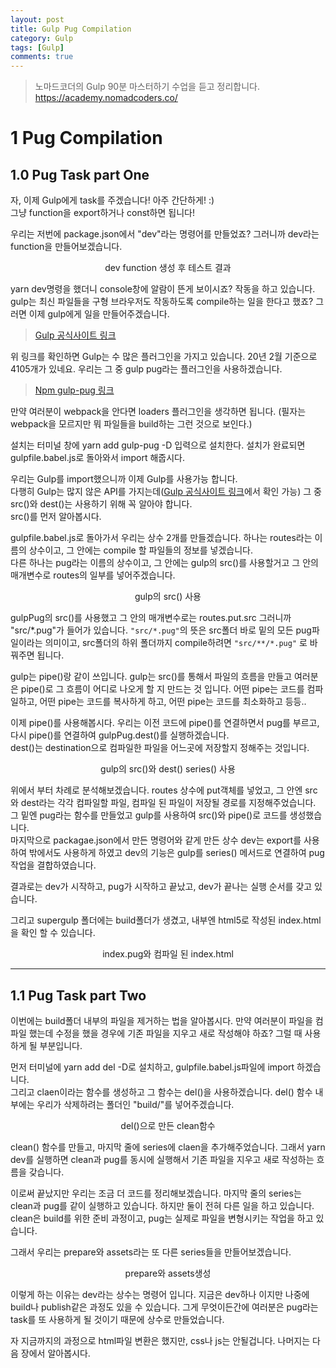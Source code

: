 ```yaml
---
layout: post
title: Gulp Pug Compilation
category: Gulp
tags: [Gulp]
comments: true
---
```


> 노마드코더의 Gulp 90분 마스터하기 수업을 듣고 정리합니다. <https://academy.nomadcoders.co/>

# 1 Pug Compilation

## 1.0 Pug Task part One

자, 이제 Gulp에게 task를 주겠습니다! 아주 간단하게! :)  
그냥 function을 export하거나 const하면 됩니다!

우리는 저번에 package.json에서 "dev"라는 명령어를 만들었죠? 그러니까 dev라는 function을 만들어보겠습니다.

<center>
<figure>
<img src="/assets/post-img/gulp/nomad_gulp_1-1.jpg" alt="">
<figcaption>dev function 생성 후 테스트 결과</figcaption>
</figure>
</center>

yarn dev명령을 했더니 console창에 알람이 뜬게 보이시죠? 작동을 하고 있습니다.  
gulp는 최신 파일들을 구형 브라우저도 작동하도록 compile하는 일을 한다고 했죠? 그러면 이제 gulp에게 일을 만들어주겠습니다.  

> [Gulp 공식사이트 링크](https://gulpjs.com/)

위 링크를 확인하면 Gulp는 수 많은 플러그인을 가지고 있습니다. 20년 2월 기준으로 4105개가 있네요. 우리는 그 중 gulp pug라는 플러그인을 사용하겠습니다.

> [Npm gulp-pug 링크](https://www.npmjs.com/package/gulp-pug)

만약 여러분이 webpack을 안다면 loaders 플러그인을 생각하면 됩니다. (필자는 webpack을 모르지만 뭐 파일들을 build하는 그런 것으로 보인다.)  

설치는 터미널 창에 yarn add gulp-pug -D 입력으로 설치한다. 설치가 완료되면 gulpfile.babel.js로 돌아와서 import 해줍시다.  

우리는 Gulp를 import했으니까 이제 Gulp를 사용가능 합니다.  
다행히 Gulp는 많지 않은 API를 가지는데([Gulp 공식사이트 링크](https://gulpjs.com/docs/en/api/concepts)에서 확인 가능) 그 중 src()와 dest()는 사용하기 위해 꼭 알아야 합니다.  
src()를 먼저 알아봅시다.

gulpfile.babel.js로 돌아가서 우리는 상수 2개를 만들겠습니다. 하나는 routes라는 이름의 상수이고, 그 안에는 compile 할 파일들의 정보를 넣겠습니다.  
다른 하나는 pug라는 이름의 상수이고, 그 안에는 gulp의 src()를 사용할거고 그 안의 매개변수로 routes의 일부를 넣어주겠습니다.

<center>
<figure>
<img src="/assets/post-img/gulp/nomad_gulp_1-2.jpg" alt="">
<figcaption>gulp의 src() 사용</figcaption>
</figure>
</center>

gulpPug의 src()를 사용했고 그 안의 매개변수로는 routes.put.src 그러니까 "src/*.pug"가 들어가 있습니다. `"src/*.pug"`의 뜻은 src폴더 바로 밑의 모든 pug파일이라는 의미이고, src폴더의 하위 폴더까지 compile하려면 `"src/**/*.pug"` 로 바꿔주면 됩니다.  

gulp는 pipe()랑 같이 쓰입니다. gulp는 src()를 통해서 파일의 흐름을 만들고 여러분은 pipe()로 그 흐름이 어디로 나오게 할 지 만드는 것 입니다. 어떤 pipe는 코드를 컴파일하고, 어떤 pipe는 코드를 복사하게 하고, 어떤 pipe는 코드를 최소화하고 등등..  

이제 pipe()를 사용해봅시다. 우리는 이전 코드에 pipe()를 연결하면서 pug를 부르고, 다시 pipe()를 연결하여 gulpPug.dest()를 실행하겠습니다.  
dest()는 destination으로 컴파일한 파일을 어느곳에 저장할지 정해주는 것입니다.

<center>
<figure>
<img src="/assets/post-img/gulp/nomad_gulp_1-3.jpg" alt="">
<figcaption>gulp의 src()와 dest() series() 사용</figcaption>
</figure>
</center>

위에서 부터 차례로 분석해보겠습니다. routes 상수에 put객체를 넣었고, 그 안엔 src와 dest라는 각각 컴파일할 파일, 컴파일 된 파일이 저장될 경로를 지정해주었습니다. 그 밑엔 pug라는 함수를 만들었고 gulp를 사용하여 src()와 pipe()로 코드를 생성했습니다.  
마지막으로 packagae.json에서 만든 명령어와 같게 만든 상수 dev는 export를 사용하여 밖에서도 사용하게 하였고 dev의 기능은 gulp를 series() 메서드로 연결하여 pug 작업을 결합하였습니다.  

결과로는 dev가 시작하고, pug가 시작하고 끝났고, dev가 끝나는 실행 순서를 갖고 있습니다.

그리고 supergulp 폴더에는 build폴더가 생겼고, 내부엔 html5로 작성된 index.html을 확인 할 수 있습니다.

<center>
<figure>
<img src="/assets/post-img/gulp/nomad_gulp_1-4.jpg" alt="">
<figcaption>index.pug와 컴파일 된 index.html</figcaption>
</figure>
</center>

----

## 1.1 Pug Task part Two

이번에는 build폴더 내부의 파일을 제거하는 법을 알아봅시다. 만약 여러분이 파일을 컴파일 했는데 수정을 했을 경우에 기존 파일을 지우고 새로 작성해야 하죠? 그럴 때 사용하게 될 부분입니다.  

먼저 터미널에 yarn add del -D로 설치하고, gulpfile.babel.js파일에 import 하겠습니다.  
그리고 claen이라는 함수를 생성하고 그 함수는 del()을 사용하겠습니다. del() 함수 내부에는 우리가 삭제하려는 폴더인 "build/"를 넣어주겠습니다.

<center>
<figure>
<img src="/assets/post-img/gulp/nomad_gulp_1-5.jpg" alt="">
<figcaption>del()으로 만든 clean함수</figcaption>
</figure>
</center>

clean() 함수를 만들고, 마지막 줄에 series에 claen을 추가해주었습니다. 그래서 yarn dev를 실행하면 clean과 pug를 동시에 실행해서 기존 파일을 지우고 새로 작성하는 흐름을 갖습니다.

이로써 끝났지만 우리는 조금 더 코드를 정리해보겠습니다. 마지막 줄의 series는 clean과 pug를 같이 실행하고 있습니다. 하지만 둘이 전혀 다른 일을 하고 있습니다. clean은 build를 위한 준비 과정이고, pug는 실제로 파일을 변형시키는 작업을 하고 있습니다. 

그래서 우리는 prepare와 assets라는 또 다른 series들을 만들어보겠습니다. 

<center>
<figure>
<img src="/assets/post-img/gulp/nomad_gulp_1-6.jpg" alt="">
<figcaption>prepare와 assets생성</figcaption>
</figure>
</center>

이렇게 하는 이유는 dev라는 상수는 명령어 입니다. 지금은 dev하나 이지만 나중에 build나 publish같은 과정도 있을 수 있습니다. 그게 무엇이든간에 여러분은 pug라는 task를 또 사용하게 될 것이기 때문에 상수로 만들었습니다.

자 지금까지의 과정으로 html파일 변환은 했지만, css나 js는 안될겁니다. 나머지는 다음 장에서 알아봅시다.
